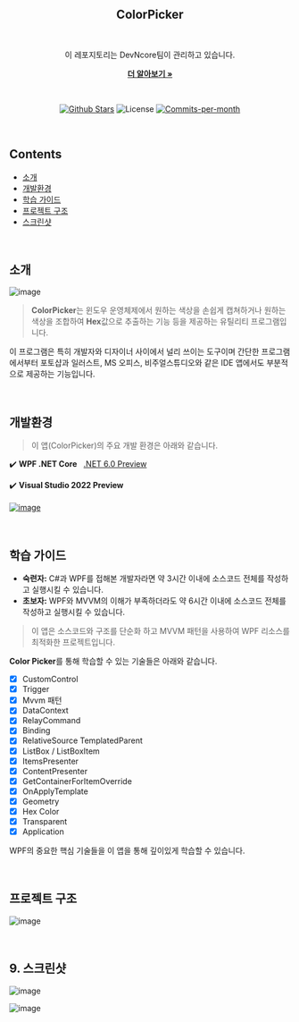 <div align=center>
  <h2>ColorPicker</h2>
  <br/>
 
  이 레포지토리는 DevNcore팀이 관리하고 있습니다.
  <br />
  
  <a href="https://github.com/devncore/devncore"><strong>더 알아보기 »</strong></a>
 
  <br />
 
  <p align="center">
   <a href="https://github.com/devncore/colorpicker/stargazers"><img src="https://img.shields.io/github/stars/devncore/colorpicker" alt="Github Stars"></a>
   <img src="https://img.shields.io/github/license/devncore/colorpicker" alt="License">
   <a href="https://github.com/devncore/colorpicker/pulse"><img src="https://img.shields.io/github/commit-activity/m/devncore/colorpicker" alt="Commits-per-month"></a>
  </p>
</div>

<br />

## Contents
- [소개](#소개)
- [개발환경](#개발환경)
- [학습 가이드](#학습-가이드)
- [프로젝트 구조](#프로젝트-구조)
- [스크린샷](#스크린샷)
  
<br />

## 소개

![image](https://user-images.githubusercontent.com/52397976/135721690-4de6f12f-645e-44e5-97fb-a780202c7583.png)

> **ColorPicker**는 윈도우 운영체제에서 원하는 색상을 손쉽게 캡쳐하거나 원하는 색상을 조합하여 **Hex**값으로 추출하는 기능 등을 제공하는 유틸리티 프로그램입니다.

이 프로그램은 특히 개발자와 디자이너 사이에서 널리 쓰이는 도구이며 간단한 프로그램에서부터 포토샵과 일러스트, MS 오피스, 비주얼스튜디오와 같은 IDE 앱에서도 부분적으로 제공하는 기능입니다.

<br />

## 개발환경
  
> 이 앱(ColorPicker)의 주요 개발 환경은 아래와 같습니다. 
 
✔️ **WPF .NET Core** &nbsp; [.NET 6.0 Preview](https://dotnet.microsoft.com/download/dotnet/6.0)

✔️ **Visual Studio 2022 Preview**  
<br/>
[![image](https://user-images.githubusercontent.com/52397976/127085632-9af789b0-58bd-4e63-be6c-30f567cf088b.png)](https://devblogs.microsoft.com/visualstudio/visual-studio-2022-preview-1-now-available/)

<br />

## 학습 가이드

- **숙련자:** C#과 WPF를 접해본 개발자라면 약 3시간 이내에 소스코드 전체를 작성하고 실행시킬 수 있습니다.
- **초보자:** WPF와 MVVM의 이해가 부족하더라도 약 6시간 이내에 소스코드 전체를 작성하고 실행시킬 수 있습니다.

> 이 앱은 소스코드와 구조를 단순화 하고 MVVM 패턴을 사용하여 WPF 리소스를 최적화한 프로젝트입니다.

**Color Picker**를 통해 학습할 수 있는 기술들은 아래와 같습니다.
- [x] CustomControl
- [x] Trigger
- [x] Mvvm 패턴
- [x] DataContext
- [x] RelayCommand
- [x] Binding
- [x] RelativeSource TemplatedParent
- [x] ListBox / ListBoxItem
- [x] ItemsPresenter
- [x] ContentPresenter
- [x] GetContainerForItemOverride
- [x] OnApplyTemplate
- [x] Geometry
- [x] Hex Color
- [x] Transparent
- [x] Application

WPF의 중요한 핵심 기술들을 이 앱을 통해 깊이있게 학습할 수 있습니다.

<br />

## 프로젝트 구조
![image](https://user-images.githubusercontent.com/74305823/135589457-7fe483bb-387d-4987-93c3-a2900cc5bbe2.png)

<br />

## 9. 스크린샷
![image](https://user-images.githubusercontent.com/74305823/135593932-f5190a51-067b-45a8-93a9-b98e159385d5.png)

![image](https://user-images.githubusercontent.com/74305823/135593989-3a6f28fa-7b8b-42ef-b657-83ad296e8208.png)

